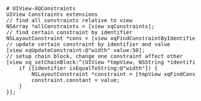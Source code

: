 <pre>
# UIView-XQConstraints
UIView Constraints extensions
// find all constraints relative to view
NSArray *allConstraints = [view xqConstraints];
// find certain constraint by identifier
NSLayoutConstraint *cons = [view xqFindConstraintByIdentifier:@"width"];
// update certain constraint by identifier and value
[view xqUpdateConstraint:@"width" value:50];
// setup chain block, change one constraint affect other 
[view xq_setChainBlock:^(UIView *tmpView, NSString *identifier, CGFloat value){
    if ([identifier isEqualToString:@"width"]) {
        NSLayoutConstraint *constraint = [tmpView xqFindConstraintByIdentifier:@"height"];
        constraint.constant = value;
    }
}];
</pre>
